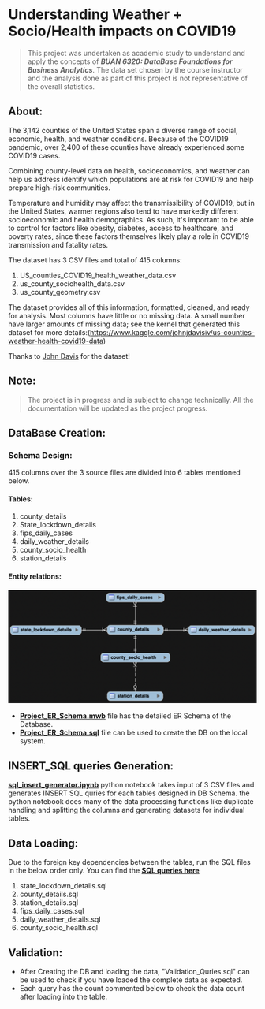 # **Understanding Weather + Socio/Health impacts on COVID19**

>This project was undertaken as academic study to understand and apply the concepts of ***BUAN 6320: DataBase Foundations for Business Analytics***. The data set chosen by the course instructor and the analysis done as part of this project is not representative of the overall statistics.

## About:

The 3,142 counties of the United States span a diverse range of social, economic, health, and weather conditions. Because of the COVID19 pandemic, over 2,400 of these counties have already experienced some COVID19 cases.

Combining county-level data on health, socioeconomics, and weather can help us address identify which populations are at risk for COVID19 and help prepare high-risk communities.

Temperature and humidity may affect the transmissibility of COVID19, but in the United States, warmer regions also tend to have markedly different socioeconomic and health demographics. As such, it's important to be able to control for factors like obesity, diabetes, access to healthcare, and poverty rates, since these factors themselves likely play a role in COVID19 transmission and fatality rates.

The dataset has 3 CSV files and total of 415 columns:
  1. US_counties_COVID19_health_weather_data.csv 
  1. us_county_sociohealth_data.csv
  1. us_county_geometry.csv

The dataset provides all of this information, formatted, cleaned, and ready for analysis. Most columns have little or no missing data. A small number have larger amounts of missing data; see the kernel that generated this dataset for more details:(https://www.kaggle.com/johnjdavisiv/us-counties-weather-health-covid19-data)

Thanks to [John Davis](https://www.kaggle.com/johnjdavisiv) for the dataset!

## Note:

>The project is in progress and is subject to change technically. All the documentation will be updated as the project progress.

## DataBase Creation:

### Schema Design:

415 columns over the 3 source files are divided into 6 tables mentioned below. 

#### Tables:
  1. county_details
  1. State_lockdown_details
  1. fips_daily_cases
  1. daily_weather_details
  1. county_socio_health
  1. station_details
#### Entity relations:
    
![Schema Design](https://github.com/rajadevineni/COVID_Analysis/blob/master/Miniature_%20ER_Schema.png)

* [**Project_ER_Schema.mwb**](https://github.com/rajadevineni/COVID_Analysis/blob/master/Project_ER_Schema.mwb) file has the detailed ER Schema of the Database. 
* [**Project_ER_Schema.sql**](https://github.com/rajadevineni/COVID_Analysis/blob/master/Project_ER_Schema.sql) file can be used to create the DB on the local system.

## INSERT_SQL queries Generation:

[**sql_insert_generator.ipynb**](https://github.com/rajadevineni/COVID_Analysis/blob/master/sql_insert_generator.ipynb) python notebook takes input of 3 CSV files and generates INSERT SQL quries for each tables designed in DB Schema.
  the python notebook does many of the data processing functions like duplicate handling and splitting the columns and generating datasets for individual tables.

## Data Loading:

Due to the foreign key dependencies between the tables, run the SQL files in the below order only. You can find the [**SQL queries here**](https://github.com/rajadevineni/COVID_Analysis/blob/master/Data_Load_Quries/SQL_Scripts.zip) 
  1. state_lockdown_details.sql
  1. county_details.sql
  1. station_details.sql
  1. fips_daily_cases.sql
  1. daily_weather_details.sql
  1. county_socio_health.sql

## Validation:

* After Creating the DB and loading the data, "Validation_Quries.sql" can be used to check if you have loaded the complete data as expected. 
* Each query has the count commented below to check the data count after loading into the table.  
